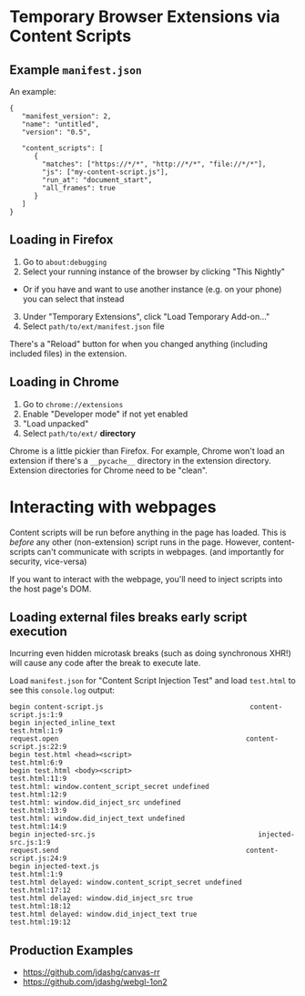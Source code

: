 # Temporary Browser Extensions via Content Scripts

## Example `manifest.json`

An example:
```
{
   "manifest_version": 2,
   "name": "untitled",
   "version": "0.5",

   "content_scripts": [
      {
        "matches": ["https://*/*", "http://*/*", "file://*/*"],
        "js": ["my-content-script.js"],
        "run_at": "document_start",
        "all_frames": true
      }
   ]
}
```

## Loading in Firefox

1. Go to `about:debugging`
2. Select your running instance of the browser by clicking "This Nightly"
  * Or if you have and want to use another instance (e.g. on your phone) you can
    select that instead
3. Under "Temporary Extensions", click "Load Temporary Add-on..."
4. Select `path/to/ext/manifest.json` file

There's a "Reload" button for when you changed anything (including included
files) in the extension.

## Loading in Chrome

1. Go to `chrome://extensions`
2. Enable "Developer mode" if not yet enabled
3. "Load unpacked"
4. Select `path/to/ext/` **directory**

Chrome is a little pickier than Firefox. For example, Chrome won't load an
extension if there's a `__pycache__` directory in the extension directory.
Extension directories for Chrome need to be "clean".

# Interacting with webpages

Content scripts will be run before anything in the page has loaded.
This is *before* any other (non-extension) script runs in the page.
However, content-scripts can't communicate with scripts in webpages.
(and importantly for security, vice-versa)

If you want to interact with the webpage, you'll need to inject scripts into the host page's DOM.

## Loading external files breaks early script execution

Incurring even hidden microtask breaks (such as doing synchronous XHR!)
will cause any code after the break to execute late.

Load `manifest.json` for "Content Script Injection Test" and load `test.html` to
see this `console.log` output:
```
begin content-script.js                                    content-script.js:1:9
begin injected_inline_text                                         test.html:1:9
request.open                                              content-script.js:22:9
begin test.html <head><script>                                     test.html:6:9
begin test.html <body><script>                                    test.html:11:9
test.html: window.content_script_secret undefined                 test.html:12:9
test.html: window.did_inject_src undefined                        test.html:13:9
test.html: window.did_inject_text undefined                       test.html:14:9
begin injected-src.js                                        injected-src.js:1:9
request.send                                              content-script.js:24:9
begin injected-text.js                                             test.html:1:9
test.html delayed: window.content_script_secret undefined        test.html:17:12
test.html delayed: window.did_inject_src true                    test.html:18:12
test.html delayed: window.did_inject_text true                   test.html:19:12
```

## Production Examples

* <https://github.com/jdashg/canvas-rr>
* <https://github.com/jdashg/webgl-1on2>
